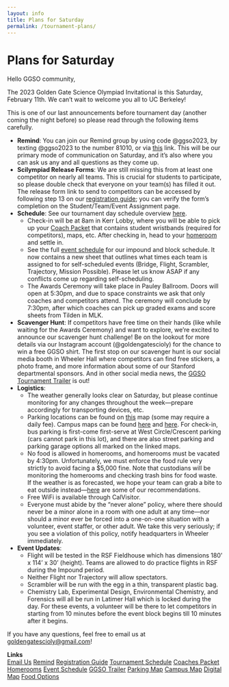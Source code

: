 ```yaml
---
layout: info
title: Plans for Saturday
permalink: /tournament-plans/
---
```


# Plans for Saturday

Hello GGSO community,

The 2023 Golden Gate Science Olympiad Invitational is this Saturday, February 11th. We can’t wait to welcome you all to UC Berkeley!

This is one of our last announcements before tournament day (another coming the night before) so please read through the following items carefully.

- <b>Remind</b>: You can join our Remind group by using code @ggso2023, by texting @ggso2023 to the number 81010, or via <a target="_blank" href="https://www.remind.com/join/38kbh4">this</a> link. This will be our primary mode of communication on Saturday, and it’s also where you can ask us any and all questions as they come up.
- <b>Scilympiad Release Forms</b>: We are still missing this from at least one competitor on nearly all teams. This is crucial for students to participate, so please double check that everyone on your team(s) has filled it out. The release form link to send to competitors can be accessed by following step 13 on our <a target="_blank" href="https://docs.google.com/document/d/1Jq3jVo8NdcEI5Iy9mQgXa3MByH-2AZXzX-0Q6B_1zYY/edit?usp=sharing">registration guide</a>; you can verify the form’s completion on the Student/Team/Event Assignment page.
- <b>Schedule</b>: See our tournament day schedule overview <a target="_blank" href="https://docs.google.com/document/d/1Kp5OvwcZcO8H6DDXTakFtGhLU9Vbai9gtIHdqd4Ff-w/edit?usp=sharing">here</a>.
    - Check-in will be at 8am in Kerr Lobby, where you will be able to pick up your <a target="_blank" href="https://drive.google.com/drive/folders/1FXUdXWjFEi0GLE-3T4lla1hXIr2670yW?usp=sharing">Coach Packet</a> that contains student wristbands (required for competitors), maps, etc. After checking in, head to your <a target="_blank" href="https://docs.google.com/spreadsheets/d/1B_QA_xZmPuL3p5ZXWZEOfe5NuY2Im7bPj9elCecx1X4/edit#gid=739523940">homeroom</a> and settle in.
    - See the full <a target="_blank" href="https://docs.google.com/spreadsheets/d/1B_QA_xZmPuL3p5ZXWZEOfe5NuY2Im7bPj9elCecx1X4/edit?usp=sharing">event schedule</a> for our impound and block schedule. It now contains a new sheet that outlines what times each team is assigned to for self-scheduled events (Bridge, Flight, Scrambler, Trajectory, Mission Possible). Please let us know ASAP if any conflicts come up regarding self-scheduling.
    - The Awards Ceremony will take place in Pauley Ballroom. Doors will open at 5:30pm, and due to space constraints we ask that only coaches and competitors attend. The ceremony will conclude by 7:30pm, after which coaches can pick up graded exams and score sheets from Tilden in MLK.
- <b>Scavenger Hunt</b>: If competitors have free time on their hands (like while waiting for the Awards Ceremony) and want to explore, we’re excited to announce our scavenger hunt challenge! Be on the lookout for more details via our Instagram account (@goldengatescioly) for the chance to win a free GGSO shirt. The first stop on our scavenger hunt is our social media booth in Wheeler Hall where competitors can find free stickers, a photo frame, and more information about some of our Stanford departmental sponsors. And in other social media news, the <a target="_blank" href="https://youtu.be/fgP9YYxoFBM">GGSO Tournament Trailer</a> is out!
- <b>Logistics</b>:
    - The weather generally looks clear on Saturday, but please continue monitoring for any changes throughout the week—prepare accordingly for transporting devices, etc.
    - Parking locations can be found on <a target="_blank" href="https://drive.google.com/file/d/1glofWxJTbxc1B3g5Lc8yoVqH5rBlXelc/view?usp=share_link">this</a> map (some may require a daily fee). Campus maps can be found <a target="_blank" href="https://drive.google.com/file/d/1YYW2o2U0628UTScIqj_zKCLQS5ihZ3d5/view?usp=share_link">here</a> and <a target="_blank" href="https://www.google.com/maps/d/u/1/edit?mid=1x9ZScwyMU4d-PS1F-6hxtByDs42Ofqo&ll=37.87056059350552%2C-122.26232606881649&z=15">here</a>. For check-in, bus parking is first-come first-serve at West Circle/Crescent parking (cars cannot park in this lot), and there are also street parking and parking garage options all marked on the linked maps.
    - No food is allowed in homerooms, and homerooms must be vacated by 4:30pm. Unfortunately, we must enforce the food rule very strictly to avoid facing a $5,000 fine. Note that custodians will be monitoring the homerooms and checking trash bins for food waste. If the weather is as forecasted, we hope your team can grab a bite to eat outside instead—<a target="_blank" href="https://docs.google.com/document/d/1Og5nL5fKYhruK7-fapqulQJyaGy1yQvLocAuFsjOcgc/edit?usp=sharing">here</a> are some of our recommendations.
    - Free WiFi is available through CalVisitor.
    - Everyone must abide by the “never alone” policy, where there should never be a minor alone in a room with one adult at any time—nor should a minor ever be forced into a one-on-one situation with a volunteer, event staffer, or other adult. We take this very seriously; if you see a violation of this policy, notify headquarters in Wheeler immediately.
- <b>Event Updates</b>:
    - Flight will be tested in the RSF Fieldhouse which has dimensions 180’ x 114’ x 30’ (height). Teams are allowed to do practice flights in RSF during the Impound period.
    - Neither Flight nor Trajectory will allow spectators.
    - Scrambler will be run with the egg in a thin, transparent plastic bag.
    - Chemistry Lab, Experimental Design, Environmental Chemistry, and Forensics will all be run in Latimer Hall which is locked during the day. For these events, a volunteer will be there to let competitors in starting from 10 minutes before the event block begins till 10 minutes after it begins.

If you have any questions, feel free to email us at goldengatescioly@gmail.com!

**Links**
<br/>
<a class="btn btn-md btn-mid" target="_blank" href="mailto:goldengatescioly@gmail.com">Email Us</a>
<a class="btn btn-md btn-mid" target="_blank" href="https://www.remind.com/join/38kbh4">Remind</a>
<a class="btn btn-md btn-mid" target="_blank" href="https://docs.google.com/document/d/1Jq3jVo8NdcEI5Iy9mQgXa3MByH-2AZXzX-0Q6B_1zYY/edit?usp=sharing">Registration Guide</a>
<a class="btn btn-md btn-mid" target="_blank" href="https://docs.google.com/document/d/1Kp5OvwcZcO8H6DDXTakFtGhLU9Vbai9gtIHdqd4Ff-w/edit?usp=sharing">Tournament Schedule</a>
<a class="btn btn-md btn-mid" target="_blank" href="https://drive.google.com/drive/folders/1FXUdXWjFEi0GLE-3T4lla1hXIr2670yW?usp=sharing">Coaches Packet</a>
<a class="btn btn-md btn-mid" target="_blank" href="https://docs.google.com/spreadsheets/d/1B_QA_xZmPuL3p5ZXWZEOfe5NuY2Im7bPj9elCecx1X4/edit?usp=sharing">Homerooms</a>
<a class="btn btn-md btn-mid" target="_blank" href="https://docs.google.com/spreadsheets/d/1B_QA_xZmPuL3p5ZXWZEOfe5NuY2Im7bPj9elCecx1X4/edit?usp=sharing">Event Schedule</a>
<a class="btn btn-md btn-mid" target="_blank" href="https://youtu.be/fgP9YYxoFBM">GGSO Trailer</a>
<a class="btn btn-md btn-mid" target="_blank" href="https://drive.google.com/file/d/1glofWxJTbxc1B3g5Lc8yoVqH5rBlXelc/view?usp=share_link">Parking Map</a>
<a class="btn btn-md btn-mid" target="_blank" href="https://drive.google.com/file/d/1YYW2o2U0628UTScIqj_zKCLQS5ihZ3d5/view?usp=share_link">Campus Map</a>
<a class="btn btn-md btn-mid" target="_blank" href="https://www.google.com/maps/d/u/1/edit?mid=1x9ZScwyMU4d-PS1F-6hxtByDs42Ofqo&ll=37.87056059350552%2C-122.26232606881649&z=15">Digital Map</a>
<a class="btn btn-md btn-mid" target="_blank" href="https://docs.google.com/document/d/1Og5nL5fKYhruK7-fapqulQJyaGy1yQvLocAuFsjOcgc/edit?usp=sharing">Food Options</a>
